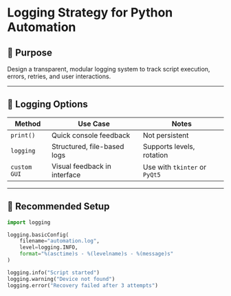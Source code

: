 ﻿# Logging Strategy for Python Automation

## 🎯 Purpose
Design a transparent, modular logging system to track script execution, errors, retries, and user interactions.

---

## 🧰 Logging Options

| Method        | Use Case                     | Notes                          |
|---------------|------------------------------|--------------------------------|
| `print()`     | Quick console feedback       | Not persistent                 |
| `logging`     | Structured, file-based logs  | Supports levels, rotation      |
| `custom GUI`  | Visual feedback in interface | Use with `tkinter` or `PyQt5`  |

---

## 🧩 Recommended Setup

```python
import logging

logging.basicConfig(
    filename="automation.log",
    level=logging.INFO,
    format="%(asctime)s - %(levelname)s - %(message)s"
)

logging.info("Script started")
logging.warning("Device not found")
logging.error("Recovery failed after 3 attempts")
